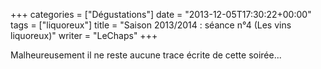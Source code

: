 +++
categories = ["Dégustations"]
date = "2013-12-05T17:30:22+00:00"
tags = ["liquoreux"] 
title = "Saison 2013/2014 : séance n°4 (Les vins liquoreux)"
writer = "LeChaps"
+++

Malheureusement il ne reste aucune trace écrite de cette soirée...

